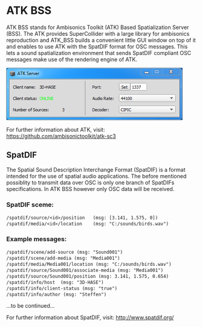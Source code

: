 # ATK BSS

ATK BSS stands for Ambisonics Toolkit (ATK) Based Spatialization Server (BSS). 
The ATK provides SuperCollider with a large library for ambisonics reproduction 
and ATK_BSS builds a convenient little GUI window on top of it and enables to 
use ATK with the SpatDIF format for OSC messages. 
This lets a sound spatialization environment that sends SpatDIF compliant OSC messages
make use of the rendering engine of ATK. 

![Screenshot](/misc/images/window.PNG "A screenshot of the ATK_BSS window.")

For further information about ATK, visit:
https://github.com/ambisonictoolkit/atk-sc3

## SpatDIF 

The Spatial Sound Description Interchange Format (SpatDIF) is a format intended for the use of spatial audio applications. 
The before mentioned possiblity to transmit data over OSC is only one branch of
SpatDIFs specifications. In ATK BSS however only OSC data will be received.

### SpatDIF sceme:

    /spatdif/source/<id>/position   (msg: [3.141, 1.575, 0])
    /spatdif/media/<id>/location    (msg: "C:/sounds/birds.wav")


### Example messages:

    /spatdif/scene/add-source (msg: "Sound001")
    /spatdif/scene/add-media (msg: "Media001")
    /spatdif/media/Media001/location (msg: "C:/sounds/birds.wav")
    /spatdif/source/Sound001/associate-media (msg: "Media001")
    /spatdif/source/Sound001/position (msg: 3.141, 1.575, 0.654)
    /spatdif/info/host  (msg: "3D-HASE")
    /spatdif/info/client-status (msg: "true")
    /spatdif/info/author (msg: "Steffen")


...to be continued...

For further information about SpatDIF, visit: 
http://www.spatdif.org/

